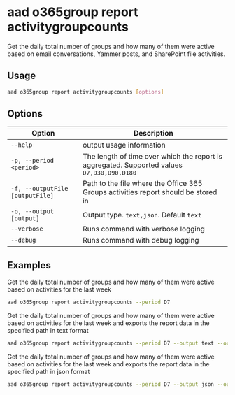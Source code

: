 # aad o365group report activitygroupcounts

Get the daily total number of groups and how many of them were active based on email conversations, Yammer posts, and SharePoint file activities.

## Usage

```sh
aad o365group report activitygroupcounts [options]
```

## Options

Option|Description
------|-----------
`--help`|output usage information
`-p, --period <period>`|The length of time over which the report is aggregated. Supported values `D7,D30,D90,D180`
`-f, --outputFile [outputFile]`|Path to the file where the Office 365 Groups activities report should be stored in
`-o, --output [output]`|Output type. `text,json`. Default `text`
`--verbose`|Runs command with verbose logging
`--debug`|Runs command with debug logging

## Examples

Get the daily total number of groups and how many of them were active based on activities for the last week

```sh
aad o365group report activitygroupcounts --period D7
```

Get the daily total number of groups and how many of them were active based on activities for the last week and exports the report data in the specified path in text format

```sh
aad o365group report activitygroupcounts --period D7 --output text --outputFile o365groupactivitygroupcounts.txt
```

Get the daily total number of groups and how many of them were active based on activities for the last week and exports the report data in the specified path in json format

```sh
aad o365group report activitygroupcounts --period D7 --output json --outputFile o365groupactivitygroupcounts.json
```
